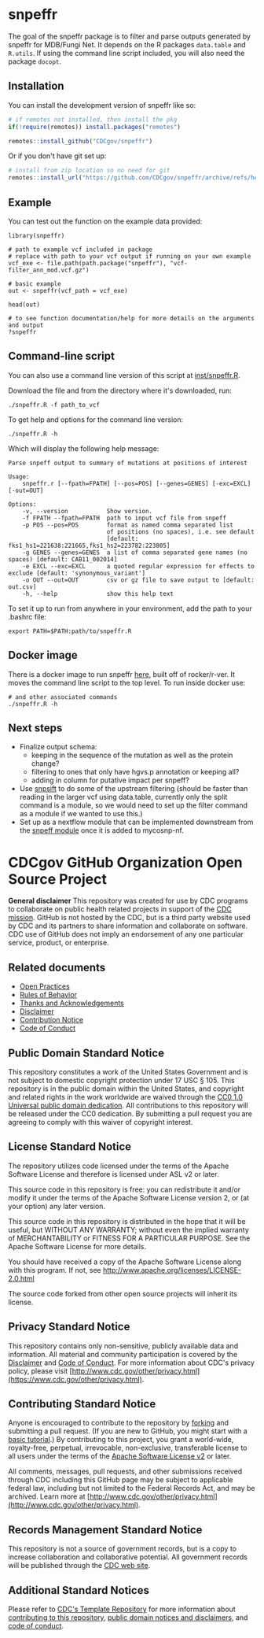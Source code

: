 # snpeffr

<!-- badges: start -->
<!-- badges: end -->

The goal of the snpeffr package is to filter and parse outputs generated by snpeffr for MDB/Fungi Net.
It depends on the R packages `data.table` and `R.utils`. If using the command line 
script included, you will also need the package `docopt`.


## Installation

You can install the development version of snpeffr like so:

``` r
# if remotes not installed, then install the pkg
if(!require(remotes)) install.packages("remotes")

remotes::install_github("CDCgov/snpeffr")

```
Or if you don't have git set up:

``` r 
# install from zip location so no need for git
remotes::install_url("https://github.com/CDCgov/snpeffr/archive/refs/heads/master.zip")   

```

## Example

You can test out the function on the example data provided:

```{r example}
library(snpeffr)

# path to example vcf included in package 
# replace with path to your vcf output if running on your own example
vcf_exe <- file.path(path.package("snpeffr"), "vcf-filter_ann_mod.vcf.gz")

# basic example
out <- snpeffr(vcf_path = vcf_exe)

head(out)

# to see function documentation/help for more details on the arguments and output
?snpeffr

```

## Command-line script

You can also use a command line version of this script at [inst/snpeffr.R](inst/snpeffr.R).

Download the file and from the directory where it's downloaded, run:

```
./snpeffr.R -f path_to_vcf

```

To get help and options for the command line version:

```
./snpeffr.R -h

```
Which will display the following help message:
```
Parse snpeff output to summary of mutations at positions of interest

Usage:
    snpeffr.r [--fpath=FPATH] [--pos=POS] [--genes=GENES] [-exc=EXCL] [-out=OUT]

Options:
    -v, --version           Show version.
    -f FPATH --fpath=FPATH  path to input vcf file from snpeff
    -p POS --pos=POS        format as named comma separated list
                            of positions (no spaces), i.e. see default
                            [default: fks1_hs1=221638:221665,fks1_hs2=223782:223805]
    -g GENES --genes=GENES  a list of comma separated gene names (no spaces) [default: CAB11_002014]
    -e EXCL --exc=EXCL      a quoted regular expression for effects to exclude [default: 'synonymous_variant']
    -o OUT --out=OUT        csv or gz file to save output to [default: out.csv]
    -h, --help              show this help text
```

To set it up to run from anywhere in your environment, add the path to your .bashrc file:

```
export PATH=$PATH:path/to/snpeffr.R
```
## Docker image

There is a docker image to run snpeffr [here](https://github.com/CDCgov/snpeffr/pkgs/container/snpeffr), built off of rocker/r-ver. 
It moves the command line script to the top level. To run inside docker use:

```
# and other associated commands
./snpeffr.R -h
```

## Next steps

- Finalize output schema: 
  - keeping in the sequence of the mutation as well as the protein change?
  - filtering to ones that only have hgvs.p annotation or keeping all?
  - adding in column for putative impact per snpeff?
- Use [snpsift](https://github.com/nf-core/modules/tree/master/modules/nf-core/snpsift) to do some of the upstream filtering (should be faster than reading in the
larger vcf using data.table, currently only the split command is a module, so we would
need to set up the filter command as a module if we wanted to use this.)
- Set up as a nextflow module that can be implemented downstream from the [snpeff module](https://github.com/nf-core/modules/tree/master/modules/nf-core/snpeff) once it
is added to mycosnp-nf.



# CDCgov GitHub Organization Open Source Project

**General disclaimer** This repository was created for use by CDC programs to collaborate on public health related projects in support of the [CDC mission](https://www.cdc.gov/about/organization/mission.htm).  GitHub is not hosted by the CDC, but is a third party website used by CDC and its partners to share information and collaborate on software. CDC use of GitHub does not imply an endorsement of any one particular service, product, or enterprise. 

## Related documents

* [Open Practices](open_practices.md)
* [Rules of Behavior](rules_of_behavior.md)
* [Thanks and Acknowledgements](thanks.md)
* [Disclaimer](DISCLAIMER.md)
* [Contribution Notice](CONTRIBUTING.md)
* [Code of Conduct](code-of-conduct.md)

## Public Domain Standard Notice
This repository constitutes a work of the United States Government and is not
subject to domestic copyright protection under 17 USC § 105. This repository is in
the public domain within the United States, and copyright and related rights in
the work worldwide are waived through the [CC0 1.0 Universal public domain dedication](https://creativecommons.org/publicdomain/zero/1.0/).
All contributions to this repository will be released under the CC0 dedication. By
submitting a pull request you are agreeing to comply with this waiver of
copyright interest.

## License Standard Notice
The repository utilizes code licensed under the terms of the Apache Software
License and therefore is licensed under ASL v2 or later.

This source code in this repository is free: you can redistribute it and/or modify it under
the terms of the Apache Software License version 2, or (at your option) any
later version.

This source code in this repository is distributed in the hope that it will be useful, but WITHOUT ANY
WARRANTY; without even the implied warranty of MERCHANTABILITY or FITNESS FOR A
PARTICULAR PURPOSE. See the Apache Software License for more details.

You should have received a copy of the Apache Software License along with this
program. If not, see http://www.apache.org/licenses/LICENSE-2.0.html

The source code forked from other open source projects will inherit its license.

## Privacy Standard Notice
This repository contains only non-sensitive, publicly available data and
information. All material and community participation is covered by the
[Disclaimer](https://github.com/CDCgov/template/blob/master/DISCLAIMER.md)
and [Code of Conduct](https://github.com/CDCgov/template/blob/master/code-of-conduct.md).
For more information about CDC's privacy policy, please visit [http://www.cdc.gov/other/privacy.html](https://www.cdc.gov/other/privacy.html).

## Contributing Standard Notice
Anyone is encouraged to contribute to the repository by [forking](https://help.github.com/articles/fork-a-repo)
and submitting a pull request. (If you are new to GitHub, you might start with a
[basic tutorial](https://help.github.com/articles/set-up-git).) By contributing
to this project, you grant a world-wide, royalty-free, perpetual, irrevocable,
non-exclusive, transferable license to all users under the terms of the
[Apache Software License v2](http://www.apache.org/licenses/LICENSE-2.0.html) or
later.

All comments, messages, pull requests, and other submissions received through
CDC including this GitHub page may be subject to applicable federal law, including but not limited to the Federal Records Act, and may be archived. Learn more at [http://www.cdc.gov/other/privacy.html](http://www.cdc.gov/other/privacy.html).

## Records Management Standard Notice
This repository is not a source of government records, but is a copy to increase
collaboration and collaborative potential. All government records will be
published through the [CDC web site](http://www.cdc.gov).

## Additional Standard Notices
Please refer to [CDC's Template Repository](https://github.com/CDCgov/template)
for more information about [contributing to this repository](https://github.com/CDCgov/template/blob/master/CONTRIBUTING.md),
[public domain notices and disclaimers](https://github.com/CDCgov/template/blob/master/DISCLAIMER.md),
and [code of conduct](https://github.com/CDCgov/template/blob/master/code-of-conduct.md).
